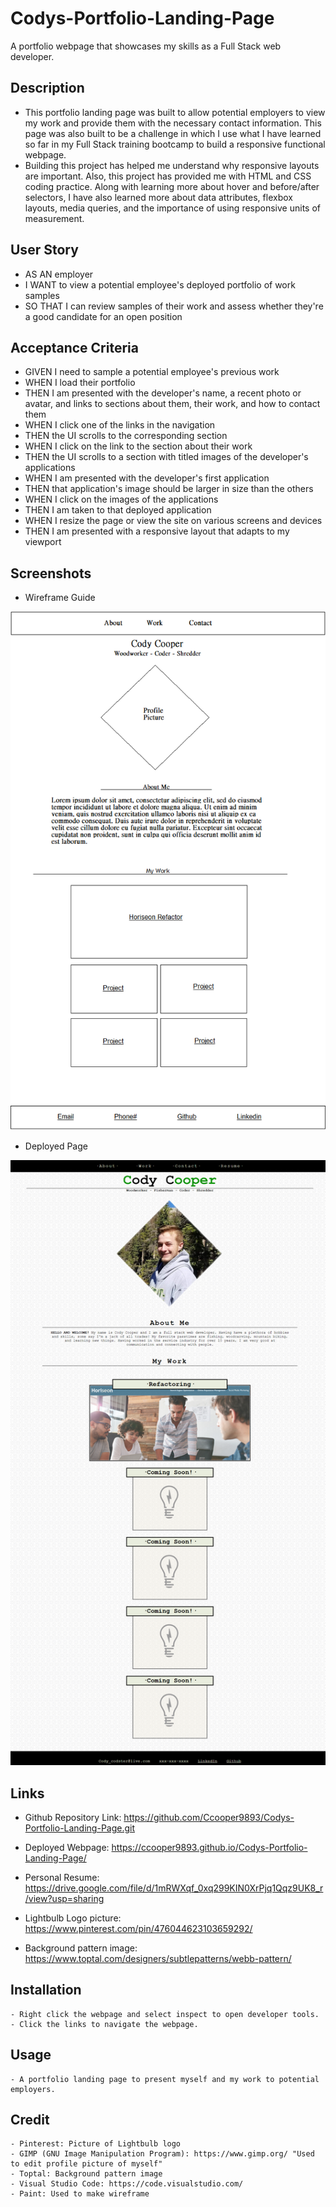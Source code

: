 # Codys-Portfolio-Landing-Page
A portfolio webpage that showcases my skills as a Full Stack web developer.

## Description
- This portfolio landing page was built to allow potential employers to view my work and provide them with the necessary contact information. This page was also built to be a challenge in which I use what I have learned so far in my Full Stack training bootcamp to build a responsive functional webpage.
- Building this project has helped me understand why responsive layouts are important. Also, this project has provided me with HTML and CSS coding practice. Along with learning more about hover and before/after selectors, I have also learned more about data attributes, flexbox layouts, media queries, and the importance of using responsive units of measurement.

## User Story
- AS AN employer
- I WANT to view a potential employee's deployed portfolio of work samples
- SO THAT I can review samples of their work and assess whether they're a good candidate for an open position

## Acceptance Criteria
- GIVEN I need to sample a potential employee's previous work
- WHEN I load their portfolio
- THEN I am presented with the developer's name, a recent photo or avatar, and links to sections about them, their work, and how to     contact them
- WHEN I click one of the links in the navigation
- THEN the UI scrolls to the corresponding section
- WHEN I click on the link to the section about their work
- THEN the UI scrolls to a section with titled images of the developer's applications
- WHEN I am presented with the developer's first application
- THEN that application's image should be larger in size than the others
- WHEN I click on the images of the applications
- THEN I am taken to that deployed application
- WHEN I resize the page or view the site on various screens and devices
- THEN I am presented with a responsive layout that adapts to my viewport

## Screenshots
- Wireframe Guide

<img src="assets\images\Portfolio-Landing-Page-Wireframe.png" alt="A screenshot of the wireframe for my portfolio landing page">

- Deployed Page

<img src="assets\images\_C__Users_cody__bootcamp_Codys-Portfolio-Landing-Page_index.html (1).png" alt="A screenshot of the deployed webpage">

## Links

- Github Repository Link: https://github.com/Ccooper9893/Codys-Portfolio-Landing-Page.git

- Deployed Webpage: https://ccooper9893.github.io/Codys-Portfolio-Landing-Page/

- Personal Resume: https://drive.google.com/file/d/1mRWXqf_0xq299KIN0XrPjq1Qqz9UK8_r/view?usp=sharing

- Lightbulb Logo picture: https://www.pinterest.com/pin/476044623103659292/

- Background pattern image: https://www.toptal.com/designers/subtlepatterns/webb-pattern/

## Installation
    - Right click the webpage and select inspect to open developer tools.
    - Click the links to navigate the webpage.

## Usage
    - A portfolio landing page to present myself and my work to potential employers.

## Credit
    - Pinterest: Picture of Lightbulb logo
    - GIMP (GNU Image Manipulation Program): https://www.gimp.org/ "Used to edit profile picture of myself"
    - Toptal: Background pattern image
    - Visual Studio Code: https://code.visualstudio.com/
    - Paint: Used to make wireframe

